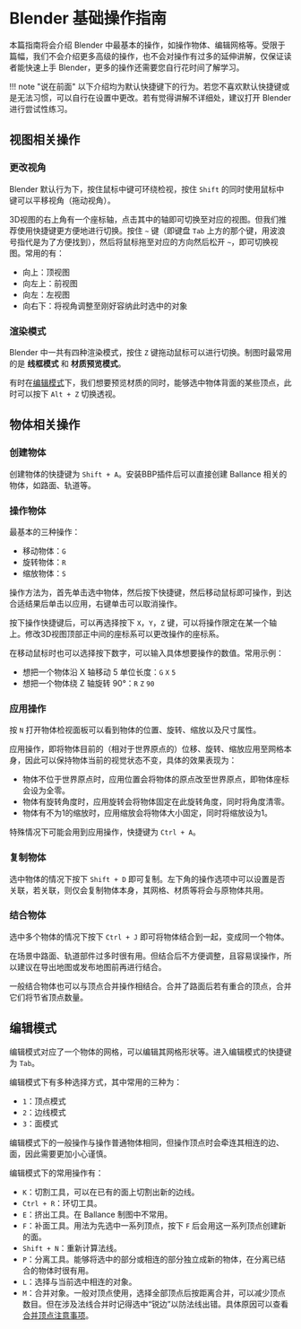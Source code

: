 # Blender 基础操作指南

本篇指南将会介绍 Blender 中最基本的操作，如操作物体、编辑网格等。受限于篇幅，我们不会介绍更多高级的操作，也不会对操作有过多的延伸讲解，仅保证读者能快速上手 Blender，更多的操作还需要您自行花时间了解学习。

!!! note "说在前面"
    以下介绍均为默认快捷键下的行为。若您不喜欢默认快捷键或是无法习惯，可以自行在设置中更改。若有觉得讲解不详细处，建议打开 Blender 进行尝试性练习。

## 视图相关操作

### 更改视角

Blender 默认行为下，按住鼠标中键可环绕检视，按住 `Shift` 的同时使用鼠标中键可以平移视角（拖动视角）。

3D视图的右上角有一个座标轴，点击其中的轴即可切换至对应的视图。但我们推荐使用快捷键更方便地进行切换。按住 `~` 键（即键盘 `Tab` 上方的那个键，用波浪号指代是为了方便找到），然后将鼠标拖至对应的方向然后松开 `~`，即可切换视图。常用的有：

- 向上：顶视图
- 向左上：前视图
- 向左：左视图
- 向右下：将视角调整至刚好容纳此时选中的对象

### 渲染模式

Blender 中一共有四种渲染模式，按住 `Z` 键拖动鼠标可以进行切换。制图时最常用的是 **线框模式** 和 **材质预览模式**。

有时在[编辑模式](#编辑模式)下，我们想要预览材质的同时，能够选中物体背面的某些顶点，此时可以按下 `Alt + Z` 切换透视。

## 物体相关操作

### 创建物体

创建物体的快捷键为 `Shift + A`。安装BBP插件后可以直接创建 Ballance 相关的物体，如路面、轨道等。

### 操作物体

最基本的三种操作：

- 移动物体：`G`
- 旋转物体：`R`
- 缩放物体：`S`

操作方法为，首先单击选中物体，然后按下快捷键，然后移动鼠标即可操作，到达合适结果后单击以应用，右键单击可以取消操作。

按下操作快捷键后，可以再选择按下 `X`，`Y`，`Z` 键，可以将操作限定在某一个轴上。修改3D视图顶部正中间的座标系可以更改操作的座标系。

在移动鼠标时也可以选择按下数字，可以输入具体想要操作的数值。常用示例：

- 想把一个物体沿 X 轴移动 5 单位长度：`G` `X` `5`
- 想把一个物体绕 Z 轴旋转 90°：`R` `Z` `90`

### 应用操作

按 `N` 打开物体检视面板可以看到物体的位置、旋转、缩放以及尺寸属性。

应用操作，即将物体目前的（相对于世界原点的）位移、旋转、缩放应用至网格本身，因此可以保持物体当前的视觉状态不变，具体的效果表现为：

- 物体不位于世界原点时，应用位置会将物体的原点改至世界原点，即物体座标会设为全零。
- 物体有旋转角度时，应用旋转会将物体固定在此旋转角度，同时将角度清零。
- 物体有不为1的缩放时，应用缩放会将物体大小固定，同时将缩放设为1。

特殊情况下可能会用到应用操作，快捷键为 `Ctrl + A`。

### 复制物体

选中物体的情况下按下 `Shift + D` 即可复制。左下角的操作选项中可以设置是否关联，若关联，则仅会复制物体本身，其网格、材质等将会与原物体共用。

### 结合物体

选中多个物体的情况下按下 `Ctrl + J` 即可将物体结合到一起，变成同一个物体。

在场景中路面、轨道部件过多时很有用。但结合后不方便调整，且容易误操作，所以建议在导出地图或发布地图前再进行结合。

一般结合物体也可以与顶点合并操作相结合。合并了路面后若有重合的顶点，合并它们将节省顶点数量。

## 编辑模式

编辑模式对应了一个物体的网格，可以编辑其网格形状等。进入编辑模式的快捷键为 `Tab`。

编辑模式下有多种选择方式，其中常用的三种为：

- `1`：顶点模式
- `2`：边线模式
- `3`：面模式

编辑模式下的一般操作与操作普通物体相同，但操作顶点时会牵连其相连的边、面，因此需要更加小心谨慎。

编辑模式下的常用操作有：

- `K`：切割工具，可以在已有的面上切割出新的边线。
- `Ctrl + R`：环切工具。
- `E`：挤出工具。在 Ballance 制图中不常用。
- `F`：补面工具。用法为先选中一系列顶点，按下 `F` 后会用这一系列顶点创建新的面。
- `Shift + N`：重新计算法线。
- `P`：分离工具。能够将选中的部分或相连的部分独立成新的物体，在分离已结合的物体时很有用。
- `L`：选择与当前选中相连的对象。
- `M`：合并对象。一般对顶点使用，选择全部顶点后按距离合并，可以减少顶点数目。但在涉及法线合并时记得选中“锐边”以防法线出错。具体原因可以查看[合并顶点注意事项](./merge-vertices.md)。
